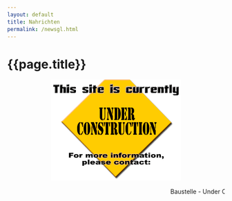 ```yaml
---
layout: default
title: Nahrichten
permalink: /newsgl.html
---
```


# {{page.title}}

<center>
<img src="/assets/images/constructionsign.gif" style="width: 300px">
</center>

<marquee>Baustelle - Under Construction</marquee>

